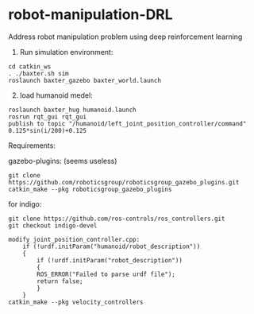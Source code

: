 # robot-manipulation-DRL
Address robot manipulation problem using deep reinforcement learning


1. Run simulation environment:
```
cd catkin_ws
. ./baxter.sh sim
roslaunch baxter_gazebo baxter_world.launch
```

2. load humanoid medel:
```
roslaunch baxter_hug humanoid.launch 
rosrun rqt_gui rqt_gui
publish to topic "/humanoid/left_joint_position_controller/command" 0.125*sin(i/200)+0.125
```

Requirements:

gazebo-plugins:
    (seems useless)
```
git clone https://github.com/roboticsgroup/roboticsgroup_gazebo_plugins.git
catkin_make --pkg roboticsgroup_gazebo_plugins
```
for indigo:
```
git clone https://github.com/ros-controls/ros_controllers.git
git checkout indigo-devel

modify joint_position_controller.cpp:
    if (!urdf.initParam("humanoid/robot_description"))
    {
        if (!urdf.initParam("robot_description"))
        {
        ROS_ERROR("Failed to parse urdf file");
        return false;
        }
    }
catkin_make --pkg velocity_controllers
```

